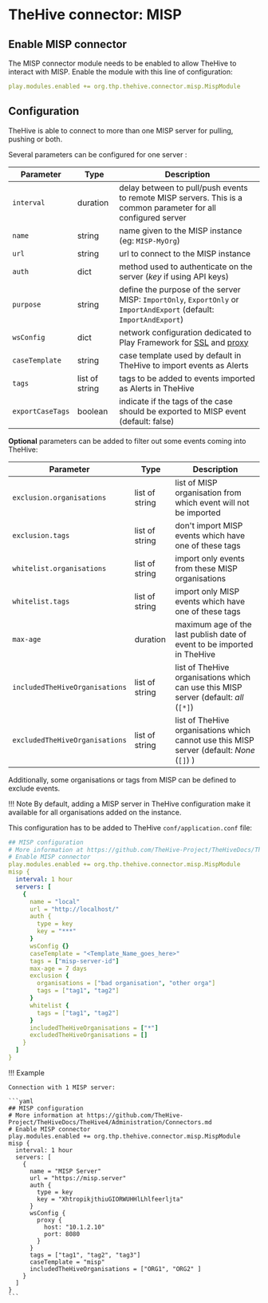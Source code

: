 # TheHive connector: MISP

## Enable MISP connector

The MISP connector module needs to be enabled to allow TheHive to interact with MISP. Enable the module with this line of configuration: 

```yaml
play.modules.enabled += org.thp.thehive.connector.misp.MispModule
```

## Configuration 

TheHive is able to connect to more than one MISP server for pulling, pushing or both.

Several parameters can be configured for one server :

| Parameter                      | Type           | Description                          |
| -------------------------------| -------------- | ------------------------------------ |
| `interval`                     | duration       | delay between to pull/push events to remote MISP servers. This is a common parameter for all configured server |
| `name`                         | string         | name given to the MISP instance (eg: `MISP-MyOrg`) |
| `url`                          | string         | url to connect to the MISP instance |
| `auth`                         | dict           | method used to authenticate on the server (_key_ if using API keys) |
| `purpose`                      | string         | define the purpose of the server MISP: `ImportOnly`, `ExportOnly` or `ImportAndExport` (default: `ImportAndExport`) |
| `wsConfig`                     | dict           | network configuration dedicated to Play Framework for [SSL](ssl.md) and [proxy](proxy.md) |
| `caseTemplate`                 | string         | case template used by default in TheHive to import events as Alerts |
| `tags`                         | list of string | tags to be added to events imported as Alerts in TheHive |
| `exportCaseTags`               | boolean        | indicate if the tags of the case should be exported to MISP event (default: false) |

**Optional** parameters can be added to filter out some events coming into TheHive:

| Parameter                      | Type           | Description                          |
| -------------------------------| -------------- | ------------------------------------ |
| `exclusion.organisations`      | list of string | list of MISP organisation from which event will not be imported |
| `exclusion.tags`               | list of string | don't import MISP events which have one of these tags |
| `whitelist.organisations`      | list of string | import only events from these MISP organisations |
| `whitelist.tags`               | list of string | import only MISP events which have one of these tags |
| `max-age`                      | duration       | maximum age of the last publish date of event to be imported in TheHive  |
| `includedTheHiveOrganisations` | list of string | list of TheHive organisations which can use this MISP server (default: _all_ (`[*]`) |
| `excludedTheHiveOrganisations` | list of string | list of TheHive organisations which cannot use this MISP server (default: _None_ (`[]`) ) |

Additionally, some organisations or tags from MISP can be defined to exclude events. 

!!! Note
    By default, adding a MISP server in TheHive configuration make it available for all organisations added on the instance.


This configuration has to be added to TheHive `conf/application.conf` file:

```yaml
## MISP configuration
# More information at https://github.com/TheHive-Project/TheHiveDocs/TheHive4/Administration/Connectors.md
# Enable MISP connector
play.modules.enabled += org.thp.thehive.connector.misp.MispModule
misp {
  interval: 1 hour
  servers: [
    {
      name = "local"            
      url = "http://localhost/" 
      auth {
        type = key
        key = "***"
      }
      wsConfig {}
      caseTemplate = "<Template_Name_goes_here>"      
      tags = ["misp-server-id"]
      max-age = 7 days
      exclusion {
        organisations = ["bad organisation", "other orga"]
        tags = ["tag1", "tag2"]
      }
      whitelist {
        tags = ["tag1", "tag2"]
      }
      includedTheHiveOrganisations = ["*"]
      excludedTheHiveOrganisations = []
    }
  ]
} 
```


!!! Example

    Connection with 1 MISP server:

    ```yaml
    ## MISP configuration
    # More information at https://github.com/TheHive-Project/TheHiveDocs/TheHive4/Administration/Connectors.md
    # Enable MISP connector
    play.modules.enabled += org.thp.thehive.connector.misp.MispModule
    misp {
      interval: 1 hour
      servers: [
        {
          name = "MISP Server"     
          url = "https://misp.server"
          auth {
            type = key
            key = "XhtropikjthiuGIORWUHHlLhlfeerljta"
          }
          wsConfig {
            proxy {
              host: "10.1.2.10"
              port: 8080
            }
          }
          tags = ["tag1", "tag2", "tag3"]
          caseTemplate = "misp"
          includedTheHiveOrganisations = ["ORG1", "ORG2" ]
        }
      ]
    }
    ```